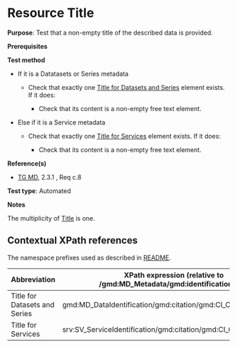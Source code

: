 # Resource Title

**Purpose**: Test that a non-empty title of the described data is provided.

**Prerequisites**

**Test method**

* If it is a Datatasets or Series metadata

    * Check that exactly one [Title for Datasets and Series](#titleData) element exists. If it does:

        * Check that its content is a non-empty free text element.

* Else if it is a Service metadata

    * Check that exactly one [Title for Services](#titleServ) element exists. If it does:

        * Check that its content is a non-empty free text element.

**Reference(s)**	 

* [TG MD](./README.md#ref_TG_MD), 2.3.1 , Req c.8

**Test type**: Automated

**Notes**

The multiplicity of [Title](#title) is one.

## Contextual XPath references

The namespace prefixes used as described in [README](./README.md#namespaces).

Abbreviation                                   |  XPath expression (relative to /gmd:MD_Metadata/gmd:identificationInfo)
-----------------------------------------------| -------------------------------------------------------------------------
<a name="titleData"></a> Title for Datasets and Series  | gmd:MD_DataIdentification/gmd:citation/gmd:CI_Citation/gmd:title
<a name="titleServ"></a> Title for Services  | srv:SV_ServiceIdentification/gmd:citation/gmd:CI_Citation/gmd:title
